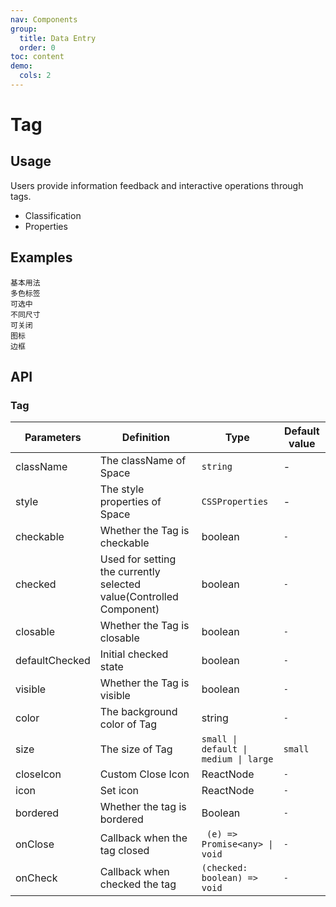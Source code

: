 ```yaml
---
nav: Components
group:
  title: Data Entry
  order: 0
toc: content
demo:
  cols: 2
---
```


# Tag

## Usage

Users provide information feedback and interactive operations through tags.

- Classification
- Properties

## Examples

<code src="../../packages/ui/examples/tag/basic.tsx" description="标签的基础用法。">基本用法</code>  
<code src="../../packages/ui/examples/tag/color.tsx" description="多种预设色彩的标签样式，通过 `color` 设置不同颜色，也支持自定义 `color` 字段设置色值。">多色标签</code>  
<code src="../../packages/ui/examples/tag/checkable.tsx" description="通过参数 `checkable`，可以实现点击选中的效果。">可选中</code>  
<code src="../../packages/ui/examples/tag/size.tsx" description="标签分为：迷你、小、中、大，可以在不同场景下选择合适按钮尺寸。推荐及默认尺寸为「小」。">不同尺寸</code>  
<code src="../../packages/ui/examples/tag/sync.tsx" description="如果 `onClose` 返回一个 `Promise`，可以异步关闭标签，并且在未关闭时展示加载效果。">可关闭</code>  
<code src="../../packages/ui/examples/tag/icon.tsx" description="可通过设置 `icon` 在标签中加入图标。">图标</code>  
<code src="../../packages/ui/examples/tag/bordered.tsx" description="通过参数 `bordered` 可以显示带边框的标签。">边框</code>

## API

### Tag

| **Parameters** | **Definition** | **Type** | **Default value** |
| --- | --- | --- | --- |
| className | The className of Space | `string` | - |
| style | The style properties of Space | `CSSProperties` | - |
| checkable | Whether the Tag is checkable | boolean | `-` |
| checked | Used for setting the currently selected value(Controlled Component) | boolean | `-` |
| closable | Whether the Tag is closable | boolean | `-` |
| defaultChecked | Initial checked state | boolean | `-` |
| visible | Whether the Tag is visible | boolean | `-` |
| color | The background color of Tag | string | `-` |
| size | The size of Tag | `small \| default \| medium \| large` | `small` |
| closeIcon | Custom Close Icon | ReactNode | `-` |
| icon | Set icon | ReactNode | `-` |
| bordered | Whether the tag is bordered | Boolean | `-` |
| onClose | Callback when the tag closed | ` (e) => Promise<any> \| void` | `-` |
| onCheck | Callback when checked the tag | `(checked: boolean) => void` | `-` |
